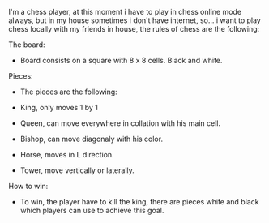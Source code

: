 I'm a chess player, at this moment i have to play in chess online mode always, but in my house sometimes i don't have internet, so... i want to play chess locally with my friends in house, the rules of chess are the following:

The board:
- Board consists on a square with 8 x 8 cells. Black and white.

Pieces:
- The pieces are the following:

- King, only moves 1 by 1
- Queen, can move everywhere in collation with his main cell.
- Bishop, can move diagonaly with his color.
- Horse, moves in L direction.
- Tower, move vertically or laterally.

How to win:
- To win, the player have to kill the king, there are pieces white and black which players can use to achieve this goal.